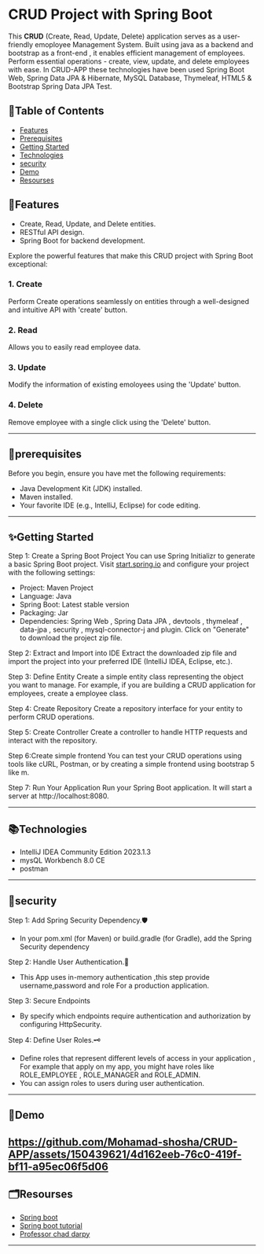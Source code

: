 # CRUD Project with Spring Boot

This **CRUD** (Create, Read, Update, Delete) application serves as a user-friendly emoployee Management System. Built using java as a backend and bootstrap as a front-end , it enables efficient management of employees. Perform essential operations - create, view, update, and delete employees with ease.
In CRUD-APP these technologies have been used Spring Boot Web, Spring Data JPA & Hibernate, MySQL Database, Thymeleaf, HTML5 & Bootstrap Spring Data JPA Test.

## 📝Table of Contents
- [Features](#features)
- [Prerequisites](#prerequisites)
- [Getting Started](#getting-started)
- [Technologies](#Technologies)
- [security](#security)
- [Demo](#Demo)
- [Resourses](#Resourses)
## 🚀Features

- Create, Read, Update, and Delete entities.
- RESTful API design.
- Spring Boot for backend development.

Explore the powerful features that make this CRUD project with Spring Boot exceptional:

### 1. **Create**

Perform Create operations seamlessly on entities through a well-designed and intuitive API with 'create' button.

### 2. **Read**

Allows you to easily read employee data.

### 3. **Update**

Modify the information of existing emoloyees using the 'Update' button.

### 4. **Delete**

Remove employee with a single click using the 'Delete' button.

---
## 📖prerequisites
Before you begin, ensure you have met the following requirements:

- Java Development Kit (JDK) installed.
- Maven installed.
- Your favorite IDE (e.g., IntelliJ, Eclipse) for code editing.

---
## ✨Getting Started

Step 1: Create a Spring Boot Project
You can use Spring Initializr to generate a basic Spring Boot project. Visit [start.spring.io](https://start.spring.io/;) and configure your project with the following settings:

* Project: Maven Project
* Language: Java
* Spring Boot: Latest stable version
* Packaging: Jar
* Dependencies: Spring Web , Spring Data JPA , devtools , thymeleaf , data-jpa , security , mysql-connector-j and plugin.
Click on "Generate" to download the project zip file.

Step 2: Extract and Import into IDE
Extract the downloaded zip file and import the project into your preferred IDE (IntelliJ IDEA, Eclipse, etc.).

Step 3: Define Entity
Create a simple entity class representing the object you want to manage. For example, if you are building a CRUD application for employees, create a employee class.

Step 4: Create Repository
Create a repository interface for your entity to perform CRUD operations.

Step 5: Create Controller
Create a controller to handle HTTP requests and interact with the repository.

Step 6:Create simple frontend 
You can test your CRUD operations using tools like cURL, Postman, or by creating a simple frontend using bootstrap 5 like m.

Step 7: Run Your Application
Run your Spring Boot application. It will start a server at http://localhost:8080.

---
## 📚Technologies

* IntelliJ IDEA Community Edition 2023.1.3
* mysQL Workbench 8.0 CE
* postman
---
## 🔑security

Step 1: Add Spring Security Dependency.🛡️
* In your pom.xml (for Maven) or build.gradle (for Gradle), add the Spring Security dependency

Step 2: Handle User Authentication.🔐
* This App uses in-memory authentication ,this step provide username,password and role For a production application.

Step 3: Secure Endpoints
* By specify which endpoints require authentication and authorization by configuring HttpSecurity.

Step 4: Define User Roles.🗝️
* Define roles that represent different levels of access in your application , For example that apply on my app, you might have roles like ROLE_EMPLOYEE , ROLE_MANAGER and ROLE_ADMIN.
* You can assign roles to users during user authentication.

---
## 🎥Demo

https://github.com/Mohamad-shosha/CRUD-APP/assets/150439621/4d162eeb-76c0-419f-bf11-a95ec06f5d06
---

## 🗂️Resourses
* [Spring boot](https://spring.io/why-spring)
* [Spring boot tutorial](https://spring.io/guides/gs/spring-boot)
* [Professor chad darpy](https://luv2code.com/)

---
